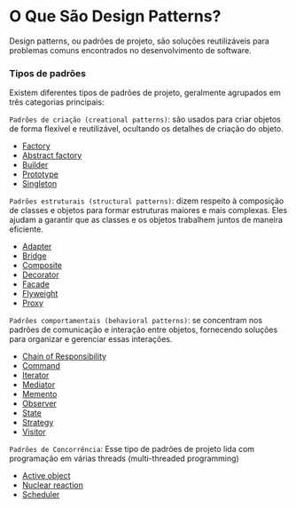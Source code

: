 # O Que São Design Patterns?

Design patterns, ou padrões de projeto, são soluções reutilizáveis para problemas comuns encontrados no desenvolvimento de software.


### Tipos de padrões

Existem diferentes tipos de padrões de projeto, geralmente agrupados em três categorias principais:

`Padrões de criação (creational patterns)`: são usados para criar objetos de forma flexível e reutilizável, ocultando os detalhes de criação do objeto.

  - [Factory](/factory.md)
  - [Abstract factory](/abstract-factory.md)
  - [Builder](/builder.md)
  - [Prototype](/prototype.md)
  - [Singleton](/singleton.md)

`Padrões estruturais (structural patterns)`: dizem respeito à composição de classes e objetos para formar estruturas maiores e mais complexas. Eles ajudam a garantir que as classes e os objetos trabalhem juntos de maneira eficiente.

  - [Adapter](/adapter.md)
  - [Bridge](/bridge.md)
  - [Composite](/composite.md)
  - [Decorator](/decorator.md)
  - [Facade](/facade.md)
  - [Flyweight](/flyweight.md)
  - [Proxy](/proxy.md)

`Padrões comportamentais (behavioral patterns)`: se concentram nos padrões de comunicação e interação entre objetos, fornecendo soluções para organizar e gerenciar essas interações.

  - [Chain of Responsibility]()
  - [Command]()
  - [Iterator]()
  - [Mediator]()
  - [Memento]()
  - [Observer]()
  - [State]()
  - [Strategy]()
  - [Visitor]()

`Padrões de Concorrência`: Esse tipo de padrões de projeto lida com programação em várias threads (multi-threaded programming)

  - [Active object]()
  - [Nuclear reaction]()
  - [Scheduler]()
